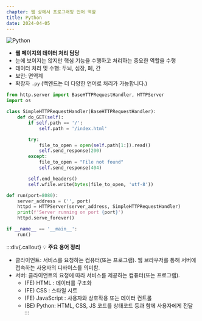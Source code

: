 ```yaml
---
chapter: 웹 상에서 프로그래밍 언어 역할
title: Python
date: 2024-04-05
---
```


![Python](/images/basecamp-network/chapter03-1-2.webp)

- **웹 페이지의 데이터 처리 담당**
- 눈에 보이지는 않지만 핵심 기능을 수행하고 처리하는 중요한 역할을 수행
- 데이터 처리 및 수행: 두뇌, 심장, 폐, 간
- 보안: 면역계
- 확장자 `.py` (백엔드는 더 다양한 언어로 처리가 가능합니다.)

```python
from http.server import BaseHTTPRequestHandler, HTTPServer
import os

class SimpleHTTPRequestHandler(BaseHTTPRequestHandler):
    def do_GET(self):
        if self.path == '/':
            self.path = '/index.html'

        try:
            file_to_open = open(self.path[1:]).read()
            self.send_response(200)
        except:
            file_to_open = "File not found"
            self.send_response(404)

        self.end_headers()
        self.wfile.write(bytes(file_to_open, 'utf-8'))

def run(port=8080):
    server_address = ('', port)
    httpd = HTTPServer(server_address, SimpleHTTPRequestHandler)
    print(f'Server running on port {port}')
    httpd.serve_forever()

if __name__ == '__main__':
    run()
```

:::div{.callout}
💡 **주요 용어 정리**

- 클라이언트: 서비스를 요청하는 컴퓨터(또는 프로그램). 웹 브라우저를 통해 서버에 접속하는 사용자의 디바이스를 의미함.
- 서버: 클라이언트의 요청에 따라 서비스를 제공하는 컴퓨터(또는 프로그램).
    - (FE) HTML : 데이터를 구조화
    - (FE) CSS : 스타일 시트
    - (FE) JavaScript : 사용자와 상호작용 또는 데이터 컨트롤
    - (BE) Python: HTML, CSS, JS 코드를 상태코드 등과 함께 사용자에게 전달
:::